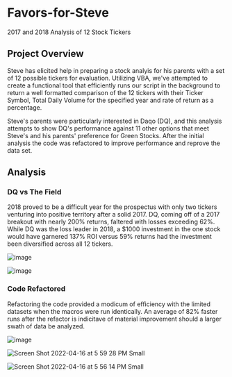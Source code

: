 # Favors-for-Steve
2017 and 2018 Analysis of 12 Stock Tickers
## Project Overview
Steve has elicited help in preparing a stock analyis for his parents with a set of 12 possible tickers for evaluation.  Utilizing VBA, we've attempted to create a functional tool that efficiently runs our script in the background to return a well formatted comparison of the 12 tickers with their Ticker Symbol, Total Daily Volume for the specified year and rate of return as a percentage.  

Steve's parents were particularly interested in Daqo (DQ), and this analysis attempts to show DQ's performance against 11 other options that meet Steve's and his parents' preference for Green Stocks.  After the initial analysis the code was refactored to improve performance and reprove the data set.

## Analysis
### DQ vs The Field
2018 proved to be a difficult year for the prospectus with only two tickers venturing into positive territory after a solid 2017.  DQ, coming off of a 2017 breakout with nearly 200% returns, faltered with losses exceeding 62%.  While DQ was the loss leader in 2018, a $1000 investment in the one stock would have garnered 137% ROI versus 59% returns had the investment been diversified across all 12 tickers.

![image](https://user-images.githubusercontent.com/98665941/163694606-7ae4bc76-cf07-47fe-a69f-8bc1115bda32.png)


![image](https://user-images.githubusercontent.com/98665941/163694592-7d8838c7-c198-4fd8-953a-3fc890079421.png)

### Code Refactored
Refactoring the code provided a modicum of efficiency with the limited datasets when the macros were run identically.  An average of 82% faster runs after the refactor is indicitave of material improvement should a larger swath of data be analyzed.

![image](https://user-images.githubusercontent.com/98665941/163696448-69ed3307-0754-4e4a-83d2-2a72215e19ab.png)

![Screen Shot 2022-04-16 at 5 59 28 PM Small](https://user-images.githubusercontent.com/98665941/163696455-bf823cea-0dba-4190-bbe5-902444cc50cf.png)

![Screen Shot 2022-04-16 at 5 56 14 PM Small](https://user-images.githubusercontent.com/98665941/163696463-f0c6955e-652c-48a4-a10b-9f3d10005421.png)


